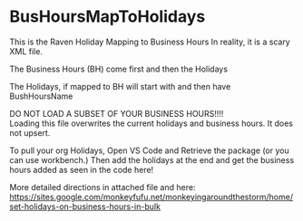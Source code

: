 # BusHoursMapToHolidays
This is the Raven Holiday Mapping to Business Hours
In reality, it is a scary XML file.

The Business Hours (BH) come first and then the Holidays

The Holidays, if mapped to BH will start with <holidays> and then have <businessHours>BushHoursName</businessHours>


DO NOT LOAD A SUBSET OF YOUR BUSINESS HOURS!!!!  
Loading this file overwrites the current holidays and business hours.  It does not upsert.  

To pull your org Holidays, Open VS Code and Retrieve the package (or you can use workbench.)
Then add the holidays at the end and get the business hours added as seen in the code here!

More detailed directions in attached file and here:  https://sites.google.com/monkeyfufu.net/monkeyingaroundthestorm/home/set-holidays-on-business-hours-in-bulk 

